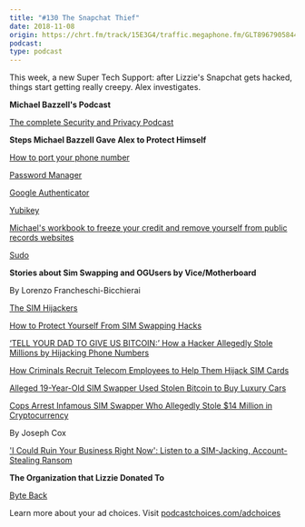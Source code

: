 ```yaml
---
title: "#130 The Snapchat Thief"
date: 2018-11-08
origin: https://chrt.fm/track/15E3G4/traffic.megaphone.fm/GLT8967905844.mp3?updated=1644000913
podcast: 
type: podcast
---
```


<p>This week, a new Super Tech Support: after Lizzie&#39;s Snapchat gets hacked, things start getting really creepy. Alex investigates.</p><p><strong>Michael Bazzell&#39;s Podcast</strong></p><p><a href="https://inteltechniques.com/podcast.html">The complete Security and Privacy Podcast</a></p><p><strong>Steps Michael Bazzell Gave Alex to Protect Himself</strong></p><p><a href="https://www.cnet.com/how-to/how-to-port-your-landline-number-to-google-voice/">How to port your phone number</a></p><p><a href="https://www.washingtonpost.com/technology/2018/07/12/your-password-has-likely-been-stolen-heres-what-do-about-it/?utm_term&#61;.f78b27fbd519">Password Manager</a></p><p><a href="https://play.google.com/store/apps/details?id&#61;com.google.android.apps.authenticator2&amp;hl&#61;en_US">Google Authenticator</a></p><p><a href="https://www.yubico.com/">Yubikey</a></p><p><a href="https://inteltechniques.com/data/workbook.pdf">Michael&#39;s workbook to freeze your credit and remove yourself from public records websites</a></p><p><a href="https://mysudo.com/">Sudo</a></p><p><strong>Stories about Sim Swapping and OGUsers by Vice/Motherboard</strong></p><p>By Lorenzo Francheschi-Bicchierai</p><p><a href="https://motherboard.vice.com/en_us/article/vbqax3/hackers-sim-swapping-steal-phone-numbers-instagram-bitcoin">The SIM Hijackers</a></p><p><a href="https://motherboard.vice.com/en_us/article/zm8a9y/how-to-protect-yourself-from-sim-swapping-hacks">How to Protect Yourself From SIM Swapping Hacks</a></p><p><a href="https://motherboard.vice.com/en_us/article/a3q7mz/hacker-allegedly-stole-millions-bitcoin-sim-swapping">‘TELL YOUR DAD TO GIVE US BITCOIN:’ How a Hacker Allegedly Stole Millions by Hijacking Phone Numbers</a></p><p><a href="https://motherboard.vice.com/en_us/article/3ky5a5/criminals-recruit-telecom-employees-sim-swapping-port-out-scam">How Criminals Recruit Telecom Employees to Help Them Hijack SIM Cards</a></p><p><a href="https://motherboard.vice.com/en_us/article/wjka95/sim-swapper-arrest-bitcoin-luxury-cars">Alleged 19-Year-Old SIM Swapper Used Stolen Bitcoin to Buy Luxury Cars</a></p><p><a href="https://motherboard.vice.com/en_us/article/7x3may/cops-arrest-sim-swapper-14-million-cryptocurrency">Cops Arrest Infamous SIM Swapper Who Allegedly Stole $14 Million in Cryptocurrency</a></p><p>By Joseph Cox</p><p><a href="https://motherboard.vice.com/en_us/article/5984zn/listen-to-sim-jacking-account-ransom-instagram-email-tmobile">&#39;I Could Ruin Your Business Right Now&#39;: Listen to a SIM-Jacking, Account-Stealing Ransom</a></p><p><strong>The Organization that Lizzie Donated To</strong></p><p><a href="https://byteback.org/">Byte Back</a></p><p> </p><p>Learn more about your ad choices. Visit <a href="https://podcastchoices.com/adchoices">podcastchoices.com/adchoices</a></p>